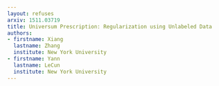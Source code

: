 ```yaml
---
layout: refuses
arxiv: 1511.03719
title: Universum Prescription: Regularization using Unlabeled Data
authors:
- firstname: Xiang
  lastname: Zhang
  institute: New York University
- firstname: Yann
  lastname: LeCun
  institute: New York University
---
```

